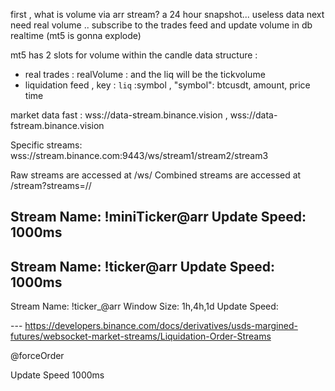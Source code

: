 first , what is volume via arr stream? a 24 hour snapshot... useless data
next
need real volume .. subscribe to the trades feed and update volume in db realtime (mt5 is gonna explode)

mt5 has 2 slots for volume within the candle data structure : 
- real trades : realVolume : and the liq will be the tickvolume 
- liquidation feed , key : ```liq``` :symbol , "symbol": btcusdt, amount, price time

market data fast : wss://data-stream.binance.vision , wss://data-fstream.binance.vision

Specific streams: wss://stream.binance.com:9443/ws/stream1/stream2/stream3  

Raw streams are accessed at /ws/<streamName>
Combined streams are accessed at /stream?streams=<streamName1>/<streamName2>/<streamName3>

Stream Name: !miniTicker@arr
Update Speed: 1000ms
--
Stream Name: !ticker@arr
Update Speed: 1000ms
--

Stream Name: !ticker_<window-size>@arr
Window Size: 1h,4h,1d
Update Speed: 


--- https://developers.binance.com/docs/derivatives/usds-margined-futures/websocket-market-streams/Liquidation-Order-Streams 

 <symbol>@forceOrder

Update Speed
1000ms

